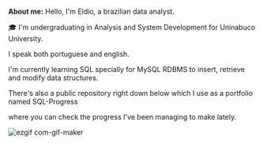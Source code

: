 **About me:**
Hello, I'm Eldio, a brazilian data analyst.

🎓 I'm undergraduating in Analysis and System Development for Uninabuco University.

I speak both portuguese and english.

I'm currently learning SQL specially for MySQL RDBMS to insert, retrieve and modify data structures. 

There's also a public repository right down below which I use as a portfolio named SQL-Progress 

where you can check the progress I've been managing to make lately.

![ezgif com-gif-maker](https://github.com/EldioJorgeSantos/EldioJorgeSantos/assets/125239505/a894829b-d28a-4a38-9720-9f7092f5eee7)

